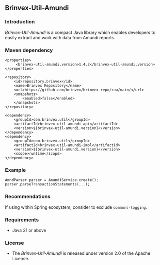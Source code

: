 ## Brinvex-Util-Amundi

### Introduction

_Brinvex-Util-Amundi_ is a compact Java library which enables developers 
to easily extract and work with data from Amundi reports.

### Maven dependency
 
````
<properties>
     <brinvex-util-amundi.version>1.4.2</brinvex-util-amundi.version>
</properties>

<repository>
    <id>repository.brinvex</id>
    <name>Brinvex Repository</name>
    <url>https://github.com/brinvex/brinvex-repo/raw/main/</url>
    <snapshots>
        <enabled>false</enabled>
    </snapshots>
</repository>

<dependency>
    <groupId>com.brinvex.util</groupId>
    <artifactId>brinvex-util-amundi-api</artifactId>
    <version>${brinvex-util-amundi.version}</version>
</dependency>
<dependency>
    <groupId>com.brinvex.util</groupId>
    <artifactId>brinvex-util-amundi-impl</artifactId>
    <version>${brinvex-util-amundi.version}</version>
    <scope>runtime</scope>
</dependency>
````
### Example
````
AmndParser parser = AmundiService.create();
parser.parseTransactionStatements(...); 
````
### Recommendations
If using within Spring ecosystem, consider to exclude ```commons-logging```.

### Requirements
- Java 21 or above

### License

- The _Brinvex-Util-Amundi_ is released under version 2.0 of the Apache License.
